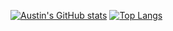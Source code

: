 [![Austin's GitHub stats](https://github-readme-stats.vercel.app/api?username=aokray)](https://github.com/aokray/github-readme-stats)
[![Top Langs](https://github-readme-stats.vercel.app/api/top-langs/?username=aokray)](https://github.com/aokray/github-readme-stats)


